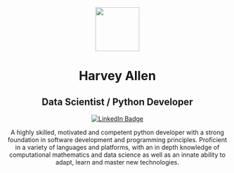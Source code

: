 <div id="header" align="center">
  <img src="https://avatars.githubusercontent.com/u/57222485?v=4" width="100"/>
  <h1>Harvey Allen</h1>
  <h2>Data Scientist / Python Developer</h2>
  <a href="https://www.linkedin.com/in/harveyallen/">
    <img src="https://img.shields.io/badge/LinkedIn-blue?style=for-the-badge&logo=linkedin&logoColor=white" alt="LinkedIn Badge"/>
  </a>
</div>
<div id="body" align="center">
  <p>
    A highly skilled, motivated and competent python developer with a strong foundation in software development and programming principles. Proficient in a variety of languages and platforms, with an in depth knowledge of computational mathematics and data science as well as an innate ability to adapt, learn and master new technologies.
  </p>
